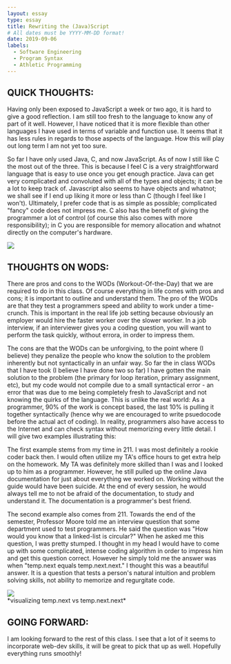 ```yaml
---
layout: essay
type: essay
title: Rewriting the (Java)Script
# All dates must be YYYY-MM-DD format!
date: 2019-09-06
labels:
  - Software Engineering
  - Program Syntax
  - Athletic Programming
---
```



## QUICK THOUGHTS:

Having only been exposed to JavaScript a week or two ago, it is hard to give a good reflection. I am still too fresh to the language to know any of part of it well. However, I have noticed that it is more flexible than other languages I have used in terms of variable and function use. It seems that it has less rules in regards to those aspects of the language. How this will play out long term I am not yet too sure.

So far I have only used Java, C, and now JavaScript. As of now I still like C the most out of the three. This is because I feel C is a very straightforward language that is easy to use once you get enough practice. Java can get very complicated and convoluted with all of the types and objects; it can be a lot to keep track of. Javascript also seems to have objects and whatnot; we shall see if I end up liking it more or less than C (though I feel like I won't). Ultimately, I prefer code that is as simple as possible; complicated "fancy" code does not impress me. C also has the benefit of giving the programmer a lot of control (of course this also comes with more responsibility); in C you are responsible for memory allocation and whatnot directly on the computer's hardware. 

<img class="ui tiny left circular floated image" src="../images/memecoders.jpg">

## THOUGHTS ON WODS:

There are pros and cons to the WODs (Workout-Of-the-Day) that we are required to do in this class. Of course everything in life comes with pros and cons; it is important to outline and understand them. The pro of the WODs are that they test a programmers speed and ability to work under a time-crunch. This is important in the real life job setting because obviously an employer would hire the faster worker over the slower worker. In a job interview, if an interviewer gives you a coding question, you will want to perform the task quickly, without errora, in order to impress them.

The cons are that the WODs can be unforgiving, to the point where (I believe) they penalize the people who know the solution to the problem inherently but not syntactically in an unfair way. So far the in class WODs that I have took (I believe I have done two so far) I have gotten the main solution to the problem (the primary for loop iteration, primary assignment, etc), but my code would not compile due to a small syntactical error - an error that was due to me being completely fresh to JavaScript and not knowing the quirks of the language. This is unlike the real world: As a programmer, 90% of the work is concept based, the last 10% is pulling it together syntactically (hence why we are encouraged to write psuedocode before the actual act of coding). In reality, programmers also have access to the Internet and can check syntax without memorizing every little detail. I will give two examples illustrating this:

The first example stems from my time in 211. I was most definitely a rookie coder back then. I would often utilize my TA's office hours to get extra help on the homework. My TA was definitely more skilled than I was and I looked up to him as a programmer. However, he still pulled up the online Java documentation for just about everything we worked on. Working without the guide would have been suicide. At the end of every session, he would always tell me to not be afraid of the documentation, to study and understand it. The documentation is a programmer's best friend.

The second example also comes from 211. Towards the end of the semester, Professor Moore told me an interview question that some department used to test programmers. He said the question was "How would you know that a linked-list is circular?" When he asked me this question, I was pretty stumped. I thought in my head I would have to come up with some complicated, intense coding algorithm in order to impress him and get this question correct. However he simply told me the answer was when "temp.next equals temp.next.next." I thought this was a beautiful answer. It is a question that tests a person's natural intuition and problem solving skills, not ability to memorize and regurgitate code. 

<div class="ui medium rounded images">
<img class="ui image" src="../images/circle.gif">
</div>
*visualizing temp.next vs temp.next.next*

## GOING FORWARD:

I am looking forward to the rest of this class. I see that a lot of it seems to incorporate web-dev skills, it will be great to pick that up as well. Hopefully everything runs smoothly!

